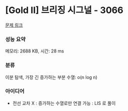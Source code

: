 # [Gold II] 브리징 시그널 - 3066 

[문제 링크](https://www.acmicpc.net/problem/3066) 

### 성능 요약

메모리: 2688 KB, 시간: 28 ms

### 분류

이분 탐색, 가장 긴 증가하는 부분 수열: o(n log n)

### 아이디어
- 전선 교차 X : 증가하는 수열로만 연결 가능 : LIS 로 풀이
